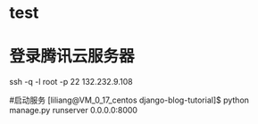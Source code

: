 # test

# 登录腾讯云服务器
ssh -q -l root -p 22 132.232.9.108

#启动服务
[liliang@VM_0_17_centos django-blog-tutorial]$ python manage.py runserver 0.0.0.0:8000
